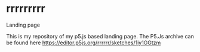 # rrrrrrrrr

Landing page

This is my repository of my p5.js based landing page. 
The P5.Js archive can be found here https://editor.p5js.org/rrrrrr/sketches/1iy1GGtzm
